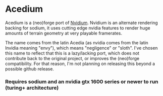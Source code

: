# Acedium

Acedium is a (neo)forge port of [Nvidium](https://modrinth.com/mod/nvidium). 
Nvidium is an alternate rendering backing for sodium, it uses cutting edge nvidia features to render huge amounts of
terrain geometry at very playable framerates.

The name comes from the latin Acedia (as nvidia comes from the latin Invidia meaning "envy"), which means "negligence" or "sloth". 
I've chosen this name to reflect that this is a lazy/lacking port, which does not contribute back to the original project, 
or improves the (neo)forge compatibility. For that reason, I'm not planning on releasing this beyond a possible github release.

### Requires sodium and an nvidia gtx 1600 series or newer to run (turing+ architecture)